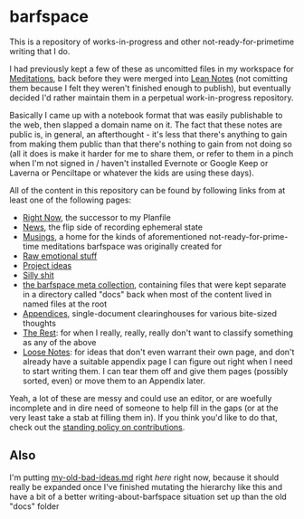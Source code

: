 # barfspace

This is a repository of works-in-progress and other not-ready-for-primetime writing that I do.

I had previously kept a few of these as uncomitted files in my workspace for [Meditations][], back before they were merged into [Lean Notes][] (not comitting them because I felt they weren't finished enough to publish), but eventually decided I'd rather maintain them in a perpetual work-in-progress repository.

Basically I came up with a notebook format that was easily publishable to the web, then slapped a domain name on it. The fact that these notes are public is, in general, an afterthought - it's less that there's anything to gain from making them public than that there's nothing to gain from not doing so (all it does is make it harder for me to share them, or refer to them in a pinch when I'm not signed in / haven't installed Evernote or Google Keep or Laverna or Penciltape or whatever the kids are using these days).

All of the content in this repository can be found by following links from at least one of the following pages:

- [Right Now][], the successor to my Planfile
- [News][], the flip side of recording ephemeral state
- [Musings][], a home for the kinds of aforementioned not-ready-for-prime-time meditations barfspace was originally created for
- [Raw emotional stuff][raw]
- [Project ideas][projects]
- [Silly shit][tumblr]
- [the barfspace meta collection][meta], containing files that were kept separate in a directory called "docs" back when most of the content lived in named files at the root
- [Appendices][], single-document clearinghouses for various bite-sized thoughts
- [The Rest][]: for when I really, really, really don't want to classify something as any of the above
- [Loose Notes][]: for ideas that don't even warrant their own page, and don't already have a suitable appendix page I can figure out right when I need to start writing them. I can tear them off and give them pages (possibly sorted, even) or move them to an Appendix later.

Yeah, a lot of these are messy and could use an editor, or are woefully incomplete and in dire need of someone to help fill in the gaps (or at the very least take a stab at filling them in). If you think you'd like to do that, check out the [standing policy on contributions][contributions].

## Also

I'm putting [my-old-bad-ideas.md][] right *here* right now, because it should really be expanded once I've finished mutating the hierarchy like this and have a bit of a better writing-about-barfspace situation set up than the old "docs" folder

[Lean Notes]: https://github.com/stuartpb/leannotes
[Meditations]: https://github.com/stuartpb/leannotes/blob/master/content/8f2359ae-186f-4878-b5e5-33f3c177e6fc.md

[Right Now]: content/41218b84-cd08-48a5-b91a-865e8b90c46a.md
[News]: content/afcfaa78-ef7e-429e-a2ea-0b5c7abaf7b7.md
[projects]: content/8509d6ba-3cdd-418a-82ea-94cc044b6aef.md
[Musings]: content/b3a81329-fbe5-42e6-be3c-5a836c5155e7.md
[raw]: content/a281eee4-5e61-4026-846a-40fed7d38db9.md
[tumblr]: content/e1cae26c-3271-48ac-aa0c-a085fa4aa211.md
[meta]: content/8c5a1d30-97d9-4395-85be-b6c8ba57b239.md
[Appendices]: content/f161276f-fd3c-49bb-93b1-3e99aab9e266.md
[The Rest]: content/fd071a93-8373-4adc-84c6-ae781c7d0442.md
[Loose Notes]: content/ff47c3c8-6686-4225-ba27-23f61c604e0d.md
[contributions]: content/5b5e1a92-bd30-4827-9196-48a9c07c165a.md
[my-old-bad-ideas.md]: content/f3f3d6ba-6342-415a-9f3b-ab4f1d75a692.md
